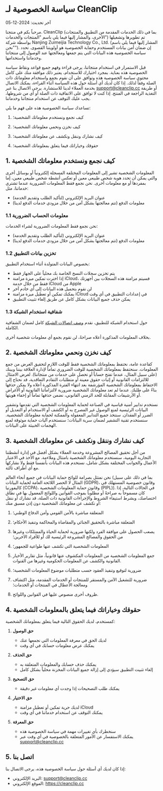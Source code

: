 # سياسة الخصوصية لـ CleanClip
آخر تحديث: 2024-12-05

مرحباً بكم في منتجنا. CleanClip (بما في ذلك الخدمات المقدمة من التطبيق والمنتجات الأخرى، والمشار إليها فيما يلي باسم "المنتجات والخدمات") تم تطويرها وتشغيلها بواسطة شركة Nanjing Zuimeijia Technology Co., Ltd. (المشار إليها فيما يلي باسم "نحن"). إن ضمان أمن بيانات المستخدم وحماية الخصوصية هو أولويتنا القصوى. تحدد سياسة الخصوصية هذه البيانات التي يتم جمعها ومعالجتها عند الوصول إلى منتجاتنا وخدماتنا واستخدامها.

قبل الاستمرار في استخدام منتجاتنا، يرجى قراءة وفهم جميع قواعد ونقاط سياسة الخصوصية هذه بعناية. بمجرد اختيارك للاستخدام، يعتبر ذلك موافقة منك على كامل محتوى سياسة الخصوصية هذه وتوافق على أن نقوم بجمع واستخدام معلوماتك ذات الصلة وفقاً لذلك. إذا كان لديك أي أسئلة حول هذه السياسة أثناء القراءة، يمكنك الاتصال بخدمة العملاء لدينا للاستشارة. يرجى الاتصال بنا عبر support@cleanclip.cc أو طريقة التغذية الراجعة في المنتج. إذا كنت لا توافق على الاتفاقية ذات الصلة أو أي من شروطها، يجب عليك التوقف عن استخدام منتجاتنا وخدماتنا.

تساعدك سياسة الخصوصية هذه على فهم ما يلي:

1. كيف نجمع ونستخدم معلوماتك الشخصية؛

2. كيف نخزن ونحمي معلوماتك الشخصية؛

3. كيف نشارك وننقل ونكشف عن معلوماتك الشخصية؛

4. حقوقك وخياراتك فيما يتعلق بمعلوماتك الشخصية؛

## 1. كيف نجمع ونستخدم معلوماتك الشخصية
المعلومات الشخصية تشير إلى المعلومات المختلفة المسجلة إلكترونياً أو بوسائل أخرى والتي يمكن أن تحدد هوية شخص طبيعي معين أو تعكس أنشطة شخص طبيعي معين، إما بمفردها أو مع معلومات أخرى. نحن نجمع فقط المعلومات الضرورية عندما تشتري خدماتنا، مثل:

- عنوان البريد الإلكتروني (لتأكيد الطلب وتقديم الخدمة)
- معلومات الدفع (تتم معالجتها بشكل آمن من خلال مزودي خدمات الدفع لدينا)

### 1.1 معلومات الحساب الضرورية
نحن نجمع فقط المعلومات الضرورية لشراء الخدمات:
- عنوان البريد الإلكتروني (لتأكيد الطلب وتقديم الخدمة)
- معلومات الدفع (تتم معالجتها بشكل آمن من خلال مزودي خدمات الدفع لدينا)

### 1.2 تخزين بيانات التطبيق
بخصوص البيانات المتولدة أثناء استخدام التطبيق:
- يتم تخزين سجلات النسخ الخاصة بك محلياً على الجهاز فقط
- إذا اخترت تمكين ميزة مزامنة iCloud، فسيتم مزامنة هذه السجلات بين أجهزتك فقط من خلال خدمة iCloud من Apple
- لن نقوم بتحميل هذه البيانات إلى أي خادم آخر
- يمكنك تمكين أو تعطيل ميزة مزامنة iCloud في إعدادات التطبيق في أي وقت
- يمكن حذف جميع البيانات بشكل كامل عن طريق إلغاء تثبيت التطبيق

### 1.3 شفافية استخدام الشبكة
حول استخدام الشبكة للتطبيق، نقدم [وصف اتصالات الشبكة](./network-endpoints.md) كامل لضمان الشفافية الكاملة.

بخلاف المعلومات المذكورة أعلاه صراحةً، لن نقوم بجمع أي معلومات شخصية أخرى.

## 2. كيف نخزن ونحمي معلوماتك الشخصية
كقاعدة عامة، نحتفظ بمعلوماتك الشخصية فقط للوقت اللازم لتحقيق الغرض من جمع المعلومات. سنحتفظ بمعلوماتك الشخصية للوقت الضروري تماماً لإدارة العلاقة بيننا وبينك (على سبيل المثال، عندما تفتح حساباً أو تحصل على خدمات من منتجاتنا). لغرض الامتثال للالتزامات القانونية أو إثبات حقوق معينة أو متطلبات التقادم التعاقدية، قد نحتاج إلى الاحتفاظ بمعلوماتك الشخصية المؤرشفة بعد انتهاء الفترة المذكورة أعلاه ولا يمكن حذفها بناءً على طلبك. عندما لم تعد معلوماتك الشخصية ضرورية لالتزاماتنا القانونية أو الأغراض أو الأرشيفات المقابلة للحد الزمني القانوني، نضمن حذفها تماماً أو إخفاء هويتها.

نستخدم تدابير أمنية قياسية في الصناعة لحماية المعلومات الشخصية التي تقدمها وتشفير البيانات الرئيسية لمنع الوصول غير المصرح به أو الكشف أو الاستخدام أو التعديل أو الضرر أو الفقدان. سنتخذ جميع التدابير المعقولة والممكنة لحماية معلوماتك الشخصية. سنستخدم تقنية التشفير لضمان سرية البيانات؛ سنستخدم آليات حماية موثوقة لمنع الهجمات الخبيثة على البيانات.

## 3. كيف نشارك وننقل ونكشف عن معلوماتك الشخصية
من أجل تحقيق المصالح المشروعة وخدمة العملاء بشكل أفضل في إدارة أنشطتنا التجارية اليومية، سنستخدم معلوماتك الشخصية بامتثال وملاءمة. مع الأخذ في الاعتبار الأعمال والجوانب المختلفة بشكل شامل، نستخدم هذه البيانات بأنفسنا فقط ولا نشاركها مع أي أطراف ثالثة.

نحن نمتثل بصرامة للوائح حماية البيانات في جميع أنحاء العالم (بما في ذلك على سبيل المثال لا الحصر اللائحة العامة لحماية البيانات (GDPR)، وقانون خصوصية المستهلك في كاليفورنيا (CCPA)، وقانون حماية المعلومات الشخصية (PIPL)). في الحالات التالية، إذا كان مسموحاً به صراحةً أو مطلوباً بموجب القوانين واللوائح المعمول بها في نطاق اختصاصك، وبشرط استيفاء الشروط والإجراءات القانونية ذات الصلة، قد نشارك أو ننقل أو نكشف عن معلوماتك الشخصية دون إذن مسبق منك:

1. المتعلقة مباشرة بالأمن القومي وأمن الدفاع الوطني؛

2. المتعلقة مباشرة بالتحقيق الجنائي والمقاضاة والمحاكمة وتنفيذ الأحكام؛

3. يصعب الحصول على موافقة الفرد ولكنها ضرورية لحماية الحياة والممتلكات وغيرها من الحقوق والمصالح المشروعة الرئيسية لك أو للأفراد الآخرين؛

4. المعلومات الشخصية التي تكشف عنها طواعية للجمهور؛

5. جمع المعلومات الشخصية من المعلومات المكشوف عنها قانونياً، مثل تقارير الأخبار القانونية والكشف عن المعلومات الحكومية وغيرها من القنوات.

6. ضرورية لتوقيع وتنفيذ العقود حسب متطلبات موضوع المعلومات الشخصية؛

7. ضرورية للتشغيل الآمن والمستقر للمنتجات أو الخدمات المقدمة، مثل اكتشاف ومعالجة الأعطال في المنتجات أو الخدمات؛

8. ظروف أخرى منصوص عليها في القوانين واللوائح.

## 4. حقوقك وخياراتك فيما يتعلق بالمعلومات الشخصية

كمستخدم، لديك الحقوق التالية فيما يتعلق بمعلوماتك الشخصية:

1. **حق الوصول**
   - لديك الحق في معرفة المعلومات التي نجمعها عنك
   - يمكنك عرض معلومات حسابك في أي وقت

2. **حق الحذف**
   - يمكنك حذف حسابك والمعلومات المتعلقة به
   - إلغاء تثبيت التطبيق سيؤدي إلى إزالة جميع البيانات المخزنة محلياً بشكل كامل

3. **حق التصحيح**
   - يمكنك طلب التصحيحات إذا وجدت أي معلومات غير دقيقة

4. **حق الاختيار**
   - لديك حرية تمكين أو تعطيل مزامنة iCloud
   - يمكنك التوقف عن استخدام خدماتنا في أي وقت

5. **حق المعرفة**
   - سنخطرك بأي تغييرات مهمة في سياسة الخصوصية هذه
   - يمكنك الاستفسار عن الأمور المتعلقة بالخصوصية في أي وقت عبر support@cleanclip.cc

## 5. اتصل بنا
إذا كان لديك أي أسئلة حول سياسة الخصوصية هذه، يرجى الاتصال بنا:
- البريد الإلكتروني: support@cleanclip.cc
- الموقع الإلكتروني: https://cleanclip.cc
